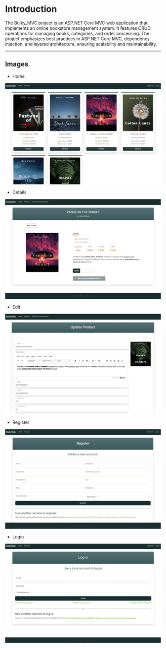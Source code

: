 # Introduction

The Bulky_MVC project is an ASP.NET Core MVC web application that implements an online bookstore management system. It features CRUD operations for managing books, categories, and order processing. The project emphasizes best practices in ASP.NET Core MVC, dependency injection, and layered architecture, ensuring scalability and maintainability.

-----

## Images

- Home

![home](/BulkyWeb/wwwroot/img/readme/home.png)

- Details

![details](/BulkyWeb/wwwroot/img/readme/details.png)

- Edit

![edit](/BulkyWeb/wwwroot/img/readme/edit.png)

- Register

![register](/BulkyWeb/wwwroot/img/readme/register.png)

- Login

![login](/BulkyWeb/wwwroot/img/readme/login.png)
